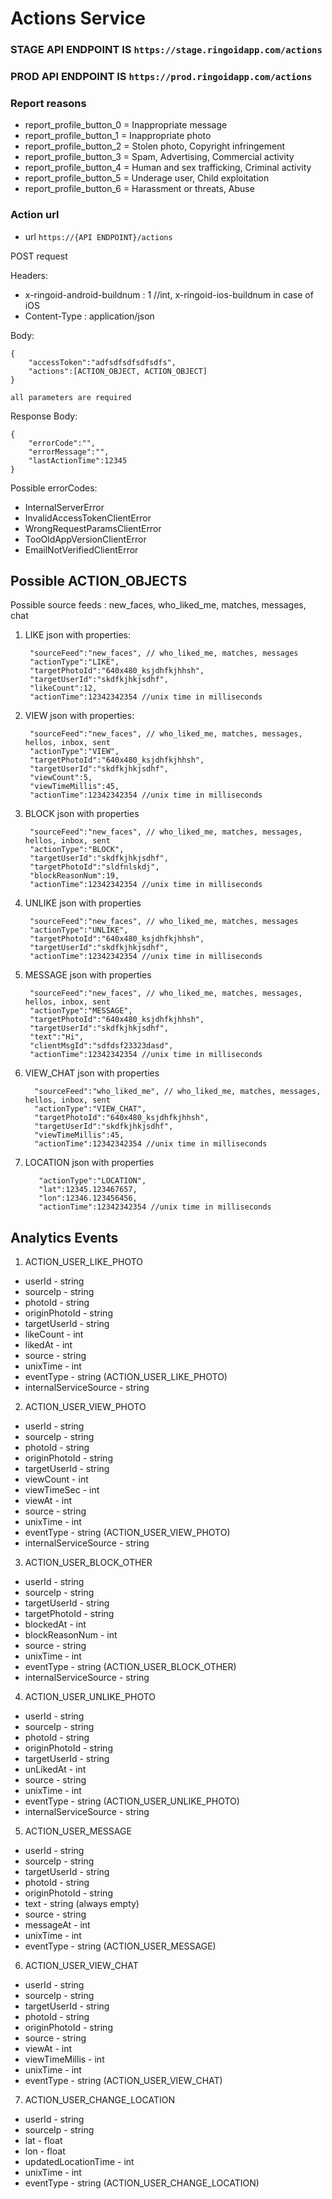 # Actions Service

### STAGE API ENDPOINT IS ``https://stage.ringoidapp.com/actions``
### PROD API ENDPOINT IS ``https://prod.ringoidapp.com/actions``

### Report reasons

* report_profile_button_0 = Inappropriate message
* report_profile_button_1 = Inappropriate photo
* report_profile_button_2 = Stolen photo, Copyright infringement
* report_profile_button_3 = Spam, Advertising, Commercial activity
* report_profile_button_4 = Human and sex trafficking, Criminal activity
* report_profile_button_5 = Underage user, Child exploitation
* report_profile_button_6 = Harassment or threats, Abuse

### Action url

* url ``https://{API ENDPOINT}/actions``

POST request

Headers:

* x-ringoid-android-buildnum : 1       //int, x-ringoid-ios-buildnum in case of iOS
* Content-Type : application/json

Body:

    {
        "accessToken":"adfsdfsdfsdfsdfs",
        "actions":[ACTION_OBJECT, ACTION_OBJECT]
    }
    
    all parameters are required
    
 Response Body:
 
    {
        "errorCode":"",
        "errorMessage":"",
        "lastActionTime":12345
    }
    
Possible errorCodes:

* InternalServerError
* InvalidAccessTokenClientError
* WrongRequestParamsClientError
* TooOldAppVersionClientError
* EmailNotVerifiedClientError

## Possible ACTION_OBJECTS

Possible source feeds : new_faces, who_liked_me, matches, messages, chat

1. LIKE json with properties:
        
        "sourceFeed":"new_faces", // who_liked_me, matches, messages
        "actionType":"LIKE",
        "targetPhotoId":"640x480_ksjdhfkjhhsh",
        "targetUserId":"skdfkjhkjsdhf",
        "likeCount":12,
        "actionTime":12342342354 //unix time in milliseconds

2. VIEW json with properties:


        "sourceFeed":"new_faces", // who_liked_me, matches, messages, hellos, inbox, sent
        "actionType":"VIEW",
        "targetPhotoId":"640x480_ksjdhfkjhhsh",
        "targetUserId":"skdfkjhkjsdhf",
        "viewCount":5,
        "viewTimeMillis":45,
        "actionTime":12342342354 //unix time in milliseconds


3. BLOCK json with properties


        "sourceFeed":"new_faces", // who_liked_me, matches, messages, hellos, inbox, sent
        "actionType":"BLOCK",
        "targetUserId":"skdfkjhkjsdhf",
        "targetPhotoId":"sldfnlskdj",
        "blockReasonNum":19,
        "actionTime":12342342354 //unix time in milliseconds

4. UNLIKE json with properties


        "sourceFeed":"new_faces", // who_liked_me, matches, messages
        "actionType":"UNLIKE",
        "targetPhotoId":"640x480_ksjdhfkjhhsh",
        "targetUserId":"skdfkjhkjsdhf",
        "actionTime":12342342354 //unix time in milliseconds

5. MESSAGE json with properties


        "sourceFeed":"new_faces", // who_liked_me, matches, messages, hellos, inbox, sent
        "actionType":"MESSAGE",
        "targetPhotoId":"640x480_ksjdhfkjhhsh",
        "targetUserId":"skdfkjhkjsdhf",
        "text":"Hi",
        "clientMsgId":"sdfdsf23323dasd",
        "actionTime":12342342354 //unix time in milliseconds

6. VIEW_CHAT json with properties

         
         "sourceFeed":"who_liked_me", // who_liked_me, matches, messages, hellos, inbox, sent
         "actionType":"VIEW_CHAT",
         "targetPhotoId":"640x480_ksjdhfkjhhsh",
         "targetUserId":"skdfkjhkjsdhf",
         "viewTimeMillis":45,
         "actionTime":12342342354 //unix time in milliseconds
        
7. LOCATION json with properties

          "actionType":"LOCATION",
          "lat":12345.123467657,
          "lon":12346.123456456,
          "actionTime":12342342354 //unix time in milliseconds

## Analytics Events

1. ACTION_USER_LIKE_PHOTO

* userId - string
* sourceIp - string
* photoId - string
* originPhotoId - string
* targetUserId - string
* likeCount - int
* likedAt - int
* source - string
* unixTime - int
* eventType - string (ACTION_USER_LIKE_PHOTO)
* internalServiceSource - string

2. ACTION_USER_VIEW_PHOTO

* userId - string
* sourceIp - string
* photoId - string
* originPhotoId - string
* targetUserId - string
* viewCount - int
* viewTimeSec - int
* viewAt - int
* source - string
* unixTime - int
* eventType - string (ACTION_USER_VIEW_PHOTO)
* internalServiceSource - string

3. ACTION_USER_BLOCK_OTHER

* userId - string
* sourceIp - string
* targetUserId - string
* targetPhotoId - string
* blockedAt - int
* blockReasonNum - int
* source - string
* unixTime - int
* eventType - string (ACTION_USER_BLOCK_OTHER)
* internalServiceSource - string

4. ACTION_USER_UNLIKE_PHOTO

* userId - string
* sourceIp - string
* photoId - string
* originPhotoId - string
* targetUserId - string
* unLikedAt - int
* source - string
* unixTime - int
* eventType - string (ACTION_USER_UNLIKE_PHOTO)
* internalServiceSource - string

5. ACTION_USER_MESSAGE

* userId - string
* sourceIp - string
* targetUserId - string
* photoId - string
* originPhotoId - string
* text - string (always empty)
* source - string
* messageAt - int
* unixTime - int
* eventType - string (ACTION_USER_MESSAGE)

6. ACTION_USER_VIEW_CHAT

* userId - string
* sourceIp - string
* targetUserId - string
* photoId - string
* originPhotoId - string
* source - string
* viewAt - int
* viewTimeMillis - int
* unixTime - int
* eventType - string (ACTION_USER_VIEW_CHAT)

7. ACTION_USER_CHANGE_LOCATION

* userId - string
* sourceIp - string
* lat - float
* lon - float
* updatedLocationTime - int
* unixTime - int
* eventType - string (ACTION_USER_CHANGE_LOCATION)
